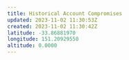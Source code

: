```yaml
---
title: Historical Account Compromises
updated: 2023-11-02 11:30:53Z
created: 2023-11-02 11:30:42Z
latitude: -33.86881970
longitude: 151.20929550
altitude: 0.0000
---
```


